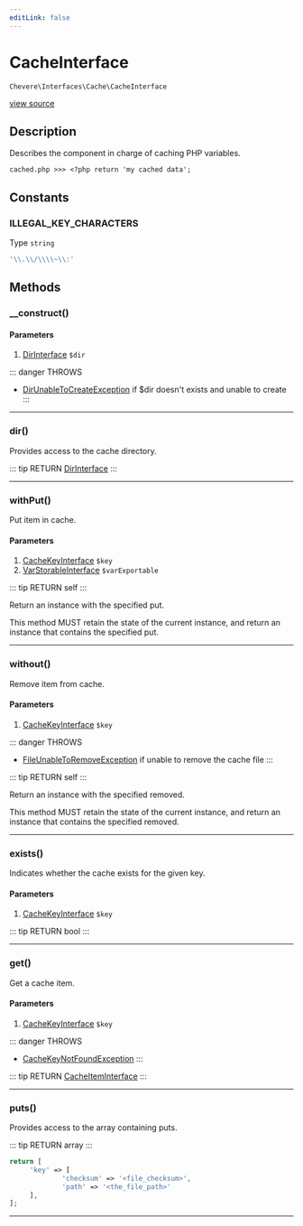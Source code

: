 ```yaml
---
editLink: false
---
```


# CacheInterface

`Chevere\Interfaces\Cache\CacheInterface`

[view source](https://github.com/chevere/chevere/blob/master/src/Chevere/Interfaces/Cache/CacheInterface.php)

## Description

Describes the component in charge of caching PHP variables.

`cached.php >>> <?php return 'my cached data';`

## Constants

### ILLEGAL_KEY_CHARACTERS

Type `string`

```php
'\\.\\/\\\\~\\:'
```

## Methods

### __construct()

#### Parameters

1. [DirInterface](../Filesystem/DirInterface.md) `$dir`

::: danger THROWS
- [DirUnableToCreateException](../../Exceptions/Filesystem/DirUnableToCreateException.md) if $dir doesn't exists and unable to create
:::

---

### dir()

Provides access to the cache directory.

::: tip RETURN
[DirInterface](../Filesystem/DirInterface.md)
:::

---

### withPut()

Put item in cache.

#### Parameters

1. [CacheKeyInterface](./CacheKeyInterface.md) `$key`
2. [VarStorableInterface](../VarStorable/VarStorableInterface.md) `$varExportable`

::: tip RETURN
self
:::

Return an instance with the specified put.

This method MUST retain the state of the current instance, and return
an instance that contains the specified put.

---

### without()

Remove item from cache.

#### Parameters

1. [CacheKeyInterface](./CacheKeyInterface.md) `$key`

::: danger THROWS
- [FileUnableToRemoveException](../../Exceptions/Filesystem/FileUnableToRemoveException.md) if unable to remove the cache file
:::

::: tip RETURN
self
:::

Return an instance with the specified removed.

This method MUST retain the state of the current instance, and return
an instance that contains the specified removed.

---

### exists()

Indicates whether the cache exists for the given key.

#### Parameters

1. [CacheKeyInterface](./CacheKeyInterface.md) `$key`

::: tip RETURN
bool
:::

---

### get()

Get a cache item.

#### Parameters

1. [CacheKeyInterface](./CacheKeyInterface.md) `$key`

::: danger THROWS
- [CacheKeyNotFoundException](../../Exceptions/Cache/CacheKeyNotFoundException.md) 
:::

::: tip RETURN
[CacheItemInterface](./CacheItemInterface.md)
:::

---

### puts()

Provides access to the array containing puts.

::: tip RETURN
array
:::

```php
return [
     'key' => [
             'checksum' => '<file_checksum>',
             'path' => '<the_file_path>'
     ],
];
```

---
